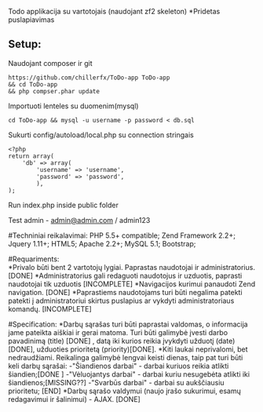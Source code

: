 Todo applikacija su vartotojais (naudojant zf2 skeleton)
*Pridetas puslapiavimas

## Setup:
 Naudojant composer ir git

```
https://github.com/chillerfx/ToDo-app ToDo-app
&& cd ToDo-app
&& php compser.phar update

```

 Importuoti lenteles su duomenim(mysql)
```
cd ToDo-app && mysql -u username -p password < db.sql
```

 Sukurti  config/autoload/local.php su connection stringais
```
<?php
return array(
    'db' => array(
        'username' => 'username',
        'password' => 'password',          
    	),
);
```
Run index.php inside public folder

Test admin - admin@admin.com / admin123 

#Techniniai reikalavimai:
PHP 5.5+ compatible;
Zend Framework 2.2+;
Jquery 1.11+;
HTML5;
Apache 2.2+;
MySQL 5.1;
Bootstrap;

#Requariments:     
*Privalo būti bent 2 vartotojų lygiai. Paprastas naudotojai ir administratorius. [DONE]
*Administratorius gali redaguoti naudotojus ir uzduotis, paprasti naudotojai tik uzduotis [INCOMPLETE]
*Navigacijos kurimui panaudoti  Zend navigation. [DONE]
*Paprastiems naudotojams turi būti negalima patekti patekti į administratoriui skirtus puslapius ar vykdyti administratoriaus komandų. [INCOMPLETE]

#Specification:
*Darbų sąrašas turi būti paprastai valdomas, o informacija jame pateikta aiškiai ir gerai matoma. Turi būti galimybė įvesti darbo pavadinimą (title) [DONE] , datą iki kurios reikia įvykdyti užduotį (date) [DONE], užduoties prioritetą (priority)[DONE].
*Kiti laukai neprivalomi, bet nedraudžiami. Reikalinga galimybė lengvai keisti dienas, taip pat turi būti keli darbų sąrašai:
-"Šiandienos darbai"     - darbai kuriuos reikia atlikti šiandien;[DONE ]
-"Vėluojantys darbai"    - darbai kuriu nesugebėta atlikti iki šiandienos;[MISSING??]
-"Svarbūs darbai"        - darbai su aukščiausiu prioritetu; [END]
*Darbų sąrašo valdymui (naujo įrašo sukurimui, esamų redagavimui ir šalinimui) - AJAX. [DONE]
 
